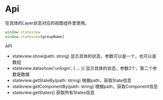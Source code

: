 # Api

在具体的Layer状态对应的视图组件里使用。

```js
window.stateview
window.stateview[groupName]
```

API

- stateview.show(path: string) 显示具体的状态，参数可以是一个，也可以是数组
- stateview.datashow('unlogin', { ... }) 显示具体的状态，参数2个，第二个参数是数据
- stateview.getStateBy(path: string) 根据path，获取State信息
- stateview.getComponentBy(path: string) 根据path，获取Component信息
- stateview.getStates() 获取所有States信息
